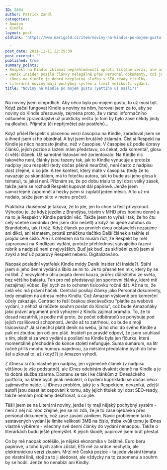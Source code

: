 ```yaml
---
ID: 2404
author: Patrick Zandl
categories:
- Amazon
- Kindle
layout: post
oldlink: 'https://www.marigold.cz/item/noviny-na-kindle-po-mojem-gustu-yettiho-uz-nasli

  '
post_date: 2011-12-11 22:29:39
post_excerpt: ''
published: true
summary_points:
- Respekt na Kindle zklamal nepřehledností oproti tištěné verzi, ale autor si zvykl.
- Deník Insider posílá články nelegálně přes Personal dokumenty, což je riskantní.
- iDnes na Kindle je dobrá bezplatná služba s SEO-ready titulky.
- Literární noviny mají pochybný systém a limit velikosti vydání.
title: "Noviny na Kindle po mojem gustu (yettiho už našli?)"
---
```


<p>Na noviny jsem cimprdlich. Aby něco bylo po mojem gustu, to už musí být. Když začal fungovat Kindle a noviny na něm, horoval jsem za to, aby se noviny do Kindle přesouvaly, zejména proto, že v rámci informačního odšumění zpravodajství už prakticky nečtu (o tom by bylo zase někdy jindy na dlouho). Přijměte (či nepřijměte) pár postřehů...</p>


<p>Když přišel Respekt s placenou verzí časopisu na Kindle, zaradoval jsem se a ihned jsem si ho objednal. A byl jsem brutálně zklamán. Číst si Respekt na Kindle je něco naprosto jiného, než v časopise. V časopise už podle úpravy článků, jejich pozice a řazení mám představu, co čekat, zda komentář, glosu či větší článek. Už samotné listování mě zorientovalo. Na Kindle nic takového není, články jsou řazeny tak, jak to Kindle vynucuje a protože nadpisy jsou respektí (tedy občas pěkně neurčité), není často z nadpisu dost zřejmé, o co jde. A ten kontext, který máte v časopisu (tedy že to navazuje za skandálem, má to fotečku autora, tak to bude asi jeho glosa k tématu), tu jaksi není. Přiznám se, že po dobu trialu to byl dost velký zásek, takže jsem se rozhodl Respekt kupovat dál papírově. Jenže jsem samozřejmě zapomněl a hezky jsem si zaplatil jeden měsíc. A to už mi nedalo, takže jsem si to v metru pročetl.</p>

<p>Praktická zkušenost je taková, že to jde, jen to chce si fest přivyknout. Výhodou je, že když jezdím z Brandýsa, trávím v MHD přes hodinu denně a na to je Respekt v Kindle parádní věc. Takže jsem to vyřešil tak, že ho čtu celý včetně úvodníku (ten jsem dřív nečetl) a když mi ujede autobus do Brandobolu, tak i tiráž. Když článek po prvních dvou odstavcích nezaujme ani dikcí, ani tématem, prostě zmáčknu tlačítko Další článek a takhle si projdu celé číslo. Ale i s ohledem na to musím říct, že Respekt by měl zapracovat na Kindlizaci vydání, protože přehlednost stávajícího řazení rubrik a nadpisů není z nejvyšších. Buď jak buď, za skřípění zubů jsem si zvykl a teď už papírový Respekt neberu. Digitalizováno.</p>

<p>Naopak poslední výstřelek Kindle módy Deník Insider (či Inside?). Stáhl jsem si jeho denní vydání a líbilo se mi to. Je to přesně ten mix, který by se mi líbil. Z nezvyklého úhlu pojatá denní kauza, průřez důležitého ze světa, bez většího balastu. Ten pro mě představují jen sportovní články, které mě nezajímají vůbec. Byl bych za to ochoten tisícovku ročně dát. Až na to, že celá věc má právní háček. Centráci posílají články jako Personal dokumenty, tedy emailem na adresu mého Kindlu. Což Amazon výslovně pro komerční účely zakazuje. Centráci to řeší českou okecávačkou "platíte za webové vydání, z něhož si můžete souhrn poslat do Kindlu", což bude Amazoňáky jako právní argument proti vyhození z Kindlu zajímat pramálo. To, že to dosud nezatrhli, je podle mě proto, že počet odběratelů se pohybuje pod jejich rozlišovací schopností. Jenže až to zatrhnou, co bude s mojí tisícovkou? Já si nechci platit deník na webu, já ho chci do svého Kindle a pak mi zbudou jen oči pro pláč. Insideři po pravdě odpoví, že jsem souhlasil s tím, platit si za web vydání a posílání na Kindle byla jen fíčurka, která momentálně přechodně do konce století nefunguje. Suma sumárum, na litr ročně příliš mnoho humoru najednou, za měsíční předplatné bych do toho šel a zkousl to, až (když?) je Amazon vyhodí.</p>

<p>Z iDnesu si čtu vlastně jen nadpisy, jen výjimečně článek (v nadpisu většinou je vše podstatné), ale iDnes odebírám dvakrát denně na Kindle a je to dobrá služba zdarma. Dostanu se tak i ke článkům z iDnesáckého portfolia, na které bych jinak nedolezl, o bydlení kupříkladu se občas něco zajímavého najde. U iDnesu problém, jaký je s Respektem, nevzniká, zdejší autoři jsou deset let cepováni k tomu, aby jejich titulek byl dost SEO-ready, takže nemám problémy dešifrovat, o co jde.</p>

<p>Těšil jsem se na Literární noviny, jenže i ty mají nějaký pochybný systém - není z něj nic moc zřejmé, jen se mi zdá, že je to zase ojebávka přes personal dokumenty, což zase zavání zánikem. Navíc problémem takto sestavených vydání je limite velikosti 3MB na číslo, třeba kvůli tomu je iDnes vlastně výběrem - všechny své denní články do vydání nenacpou. Takže o literárkách budu ještě přemýšlet. K jejich škodě, papírové jsem brát přestal.</p>

<p>Co by mě naopak potěšilo, je nějaká ekonomika v češtině. Euro beru papírové, u toho bych zatím zůstal, E15 mě za srdce nechytla, ale elektronickou verzi zkusím. Mrzí mě Česká pozice - ta jede vlastní témata po vlastní linii, stojí za to ji sledovat, ale vždycky na to zapomenu a souhrn by se hodil. Jenže ho nenabízí ani Kindly.</p>